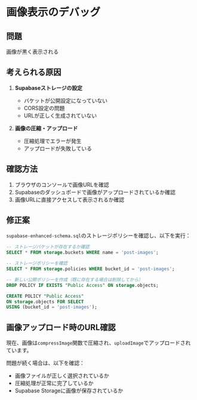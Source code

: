 # 画像表示のデバッグ

## 問題
画像が黒く表示される

## 考えられる原因

1. **Supabaseストレージの設定**
   - バケットが公開設定になっていない
   - CORS設定の問題
   - URLが正しく生成されていない

2. **画像の圧縮・アップロード**
   - 圧縮処理でエラーが発生
   - アップロードが失敗している

## 確認方法

1. ブラウザのコンソールで画像URLを確認
2. Supabaseのダッシュボードで画像がアップロードされているか確認
3. 画像URLに直接アクセスして表示されるか確認

## 修正案

`supabase-enhanced-schema.sql`のストレージポリシーを確認し、以下を実行：

```sql
-- ストレージバケットが存在するか確認
SELECT * FROM storage.buckets WHERE name = 'post-images';

-- ストレージポリシーを確認
SELECT * FROM storage.policies WHERE bucket_id = 'post-images';

-- 新しい公開ポリシーを作成（既に存在する場合は削除してから）
DROP POLICY IF EXISTS "Public Access" ON storage.objects;

CREATE POLICY "Public Access"
ON storage.objects FOR SELECT
USING (bucket_id = 'post-images');
```

## 画像アップロード時のURL確認

現在、画像は`compressImage`関数で圧縮され、`uploadImage`でアップロードされています。

問題が続く場合は、以下を確認：
- 画像ファイルが正しく選択されているか
- 圧縮処理が正常に完了しているか
- Supabase Storageに画像が保存されているか

